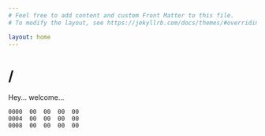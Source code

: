 ```yaml
---
# Feel free to add content and custom Front Matter to this file.
# To modify the layout, see https://jekyllrb.com/docs/themes/#overriding-theme-defaults

layout: home
---
```

# /
Hey...
welcome...
```
0000  00  00  00  00 
0004  00  00  00  00
0008  00  00  00  00
```
